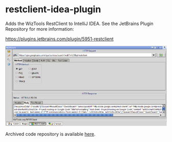 # restclient-idea-plugin

Adds the WizTools RestClient to IntelliJ IDEA. See the JetBrains Plugin Repository for more information:

https://plugins.jetbrains.com/plugin/5951-restclient

![](screenshot.png)

Archived code repository is available [here](https://code.google.com/archive/p/restclient-idea-plugin/).
